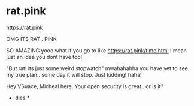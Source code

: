 # rat.pink
https://rat.pink


OMG ITS RAT . PINK

SO AMAZING
yooo what if
you go to like https://rat.pink/time.html
I mean just an idea
you dont have too!

"But rat! its just some weird stopwatch" 
mwahahahha you have yet to see my true plan.. some day it will stop.
Just kidding! haha!


Hey VSuace, Micheal here.
Your open security is great.. or is it?
* dies *
